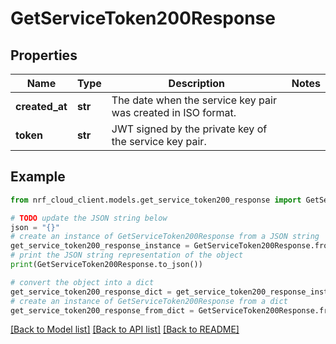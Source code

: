 # GetServiceToken200Response


## Properties

Name | Type | Description | Notes
------------ | ------------- | ------------- | -------------
**created_at** | **str** | The date when the service key pair was created in ISO format. | 
**token** | **str** | JWT signed by the private key of the service key pair. | 

## Example

```python
from nrf_cloud_client.models.get_service_token200_response import GetServiceToken200Response

# TODO update the JSON string below
json = "{}"
# create an instance of GetServiceToken200Response from a JSON string
get_service_token200_response_instance = GetServiceToken200Response.from_json(json)
# print the JSON string representation of the object
print(GetServiceToken200Response.to_json())

# convert the object into a dict
get_service_token200_response_dict = get_service_token200_response_instance.to_dict()
# create an instance of GetServiceToken200Response from a dict
get_service_token200_response_from_dict = GetServiceToken200Response.from_dict(get_service_token200_response_dict)
```
[[Back to Model list]](../README.md#documentation-for-models) [[Back to API list]](../README.md#documentation-for-api-endpoints) [[Back to README]](../README.md)


